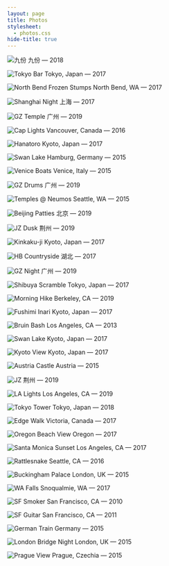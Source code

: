 ```yaml
---
layout: page
title: Photos
stylesheet:
  - photos.css
hide-title: true
---
```


![九份](/assets/photos/web_jiufen.jpg)
九份 — 2018

![Tokyo Bar](/assets/photos/web_tokyo_bar.jpg)
Tokyo, Japan — 2017

![North Bend Frozen Stumps](/assets/photos/web_north_bend_frozen_stumps.jpeg)
North Bend, WA — 2017

![Shanghai Night](/assets/photos/web_shanghai_night.jpg)
上海 — 2017

![GZ Temple](/assets/photos/web_gz_temple.jpg)
广州 — 2019

![Cap Lights](/assets/photos/web_cap_lights.jpg)
Vancouver, Canada — 2016

![Hanatoro](/assets/photos/web_hanatoro.jpeg)
Kyoto, Japan — 2017

![Swan Lake](/assets/photos/web_swanlake.jpg)
Hamburg, Germany — 2015

![Venice Boats](/assets/photos/web_venice_boats.jpg)
Venice, Italy — 2015

![GZ Drums](/assets/photos/web_gz_drums.jpeg)
广州 — 2019

![Temples @ Neumos](/assets/photos/web_temples_at_neumos.jpg)
Seattle, WA — 2015

![Beijing Patties](/assets/photos/web_bj_patties.jpg)
北京 — 2019

![JZ Dusk](/assets/photos/web_jz_dusk.jpg)
荆州 — 2019

![Kinkaku-ji](/assets/photos/web_kinkakuji.jpg)
Kyoto, Japan — 2017

![HB Countryside](/assets/photos/web_hb_countryside.jpeg)
湖北 — 2017

![GZ Night](/assets/photos/web_gz_night.jpeg)
广州 — 2019

![Shibuya Scramble](/assets/photos/web_shibuya_scramble.jpg)
Tokyo, Japan — 2017

![Morning Hike](/assets/photos/web_morning_hike.jpg)
Berkeley, CA — 2019

![Fushimi Inari](/assets/photos/web_fushimi_inari.jpg)
Kyoto, Japan — 2017

![Bruin Bash](/assets/photos/web_bruin_bash.jpg)
Los Angeles, CA — 2013

![Swan Lake](/assets/photos/web_kyoto_latern.jpg)
Kyoto, Japan — 2017

![Kyoto View](/assets/photos/web_kyoto_view.jpg)
Kyoto, Japan — 2017

![Austria Castle](/assets/photos/web_austria_castle.jpg)
Austria — 2015

![JZ](/assets/photos/web_hometown.jpg)
荆州 — 2019

![LA Lights](/assets/photos/web_la_lights.jpeg)
Los Angeles, CA — 2019

![Tokyo Tower](/assets/photos/web_tokyo_tower.jpg)
Tokyo, Japan — 2018

![Edge Walk](/assets/photos/web_edge_walk.jpeg)
Victoria, Canada — 2017

![Oregon Beach View](/assets/photos/web_oregon_beach_view.jpeg)
Oregon — 2017

![Santa Monica Sunset](/assets/photos/web_santa_monica_sunset.jpg)
Los Angeles, CA — 2017

![Rattlesnake](/assets/photos/web_rattlesnake_trail.jpg)
Seattle, CA — 2016

![Buckingham Palace](/assets/photos/web_buckingham_palace.jpg)
London, UK — 2015

![WA Falls](/assets/photos/web_wa_falls.jpeg)
Snoqualmie, WA — 2017

![SF Smoker](/assets/photos/web_sf_smoker.jpg)
San Francisco, CA — 2010

![SF Guitar](/assets/photos/web_sf_guitar.jpg)
San Francisco, CA — 2011

![German Train](/assets/photos/web_german_train.jpg)
Germany — 2015

![London Bridge Night](/assets/photos/web_london_bridge_night.jpg)
London, UK — 2015

![Prague View](/assets/photos/web_prague_view.jpg)
Prague, Czechia — 2015